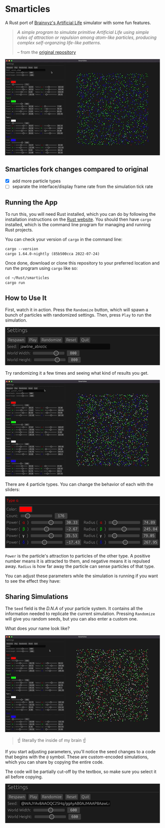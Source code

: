 # Smarticles

A Rust port of [Brainxyz's Artificial Life](https://www.youtube.com/watch?v=0Kx4Y9TVMGg)
simulator with some fun features.

> *A simple program to simulate primitive Artificial Life using simple rules of
> attraction or repulsion among atom-like particles, producing complex
> self-organzing life-like patterns.*
> 
> – from the [original repository](https://github.com/hunar4321/life_code)

![animation of the app simulating particles](./img/app_anim.gif)

## Smarticles fork changes compared to original 

- [x] add more particle types
- [ ] separate the interface/display frame rate from the simulation tick rate

## Running the App

To run this, you will need Rust installed, which you can do by following the
installation instructions on the [Rust website](https://www.rust-lang.org/).
You should then have `cargo` installed, which is the command line program
for managing and running Rust projects.

You can check your version of `cargo` in the command line:

```commandline
cargo --version
cargo 1.64.0-nightly (85b500cca 2022-07-24)
```

Once done, download or clone this repository to your preferred location and
run the program using `cargo` like so:

```commandline
cd ~/Rust/smarticles
cargo run
```

## How to Use It

First, watch it in action. Press the `Randomize` button, which will spawn a
bunch of particles with randomized settings. Then, press `Play` to run the
simulation.

![screenshot of the app's basic controls](./img/random_play.png)

Try randomizing it a few times and seeing what kind of results you get.

![animation of the app simulating particles](./img/app_anim2.gif)

There are 4 particle types. You can change the behavior of each with the sliders:

![screenshot of particle's parameters](./img/params.png)

`Power` is the particle's attraction to particles of the other type. A positive
number means it is attracted to them, and negative means it is repulsed away.
`Radius` is how far away the particle can sense particles of that type.

You can adjust these parameters while the simulation is running if you want to
see the effect they have:

## Sharing Simulations

The `Seed` field is the *D.N.A* of your particle system. It contains all the
information needed to replicate the current simulation. Pressing `Randomize`
will give you random seeds, but you can also enter a custom one.

What does *your* name look like?

![simulation using "chevy" as the seed](./img/custom_seed.gif)

> ☝️ literally the inside of my brain ☝️

If you start adjusting parameters, you'll notice the seed changes to a code
that begins with the `@` symbol. These are custom-encoded simulations, which
you can share by copying the entire code.

The code will be partially cut-off by the textbox, so make sure you select it all
before copying.

![screenshot of particle's parameters](./img/custom_code.png)